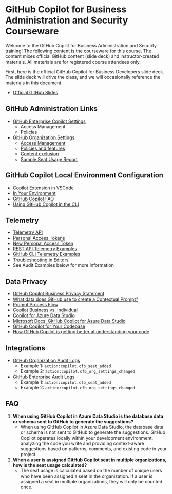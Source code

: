 # GitHub Copilot for Business Administration and Security Courseware

Welcome to the GitHub Copilit for Business Administration and Security training! The following content is the courseware for this course. The content mixes official GitHub content (slide deck) and instructor-created materials. All materials are for registered course attendees only.

First, here is the official GitHub Copilot for Business Developers slide deck. The slide deck will drive the class, and we will occasionally reference the materials in this document.

- [Official GitHub Slides](./GithubCopilotForBusinessAdministrationAndSecuritySlides.pdf)

## GitHub Administration Links

- [GitHub Enterprise Copilot Settings](https://github.com/enterprises/atmosera-partner-demo/settings/copilot)
  - Access Management
  - Policies
- [GitHub Organization Settings](https://github.com/organizations/Atmosera-CoPilot-Dev/settings/profile)
  - [Access Management](https://github.com/organizations/Atmosera-CoPilot-Dev/settings/copilot/seat_management)
  - [Policies and features](https://github.com/organizations/Atmosera-CoPilot-Dev/settings/copilot/policies)
  - [Content exclusion](https://github.com/organizations/Atmosera-CoPilot-Dev/settings/copilot/content_exclusion)
  - [Sample Seat Usage Report](./Example-seat-usage-1708511191.csv)

## GitHub Copilot Local Environment Configuration

- Copilot Extension in VSCode
- [In Your Environment](https://docs.github.com/en/copilot/configuring-github-copilot/configuring-github-copilot-in-your-environment)
- [GitHub Copilot FAQ](https://github.com/features/copilot/#faq)
- [Using GitHub Copilot in the CLI](https://docs.github.com/en/copilot/github-copilot-in-the-cli/using-github-copilot-in-the-cli)

## Telemetry

- [Telemetry API](https://docs.github.com/en/enterprise-cloud@latest/rest/copilot/copilot-business?apiVersion=2022-11-28)
- [Personal Access Tokens](https://github.com/settings/tokens)
- [New Personal Access Token](https://github.com/settings/tokens/new)
- [REST API Telemetry Examples](./TelemetryExamples.rest)
- [GitHub CLI Telemetry Examples](./TelemetryExamples.md)
- [Troubleshooting in Editors](https://docs.github.com/en/copilot/troubleshooting-github-copilot/viewing-logs-for-github-copilot-in-your-environment)
- See Audit Examples below for more information

## Data Privacy

- [GitHub Copilot Business Privacy Statement](https://docs.github.com/en/site-policy/privacy-policies/github-copilot-business-privacy-statement)
- [What data does GitHub use to create a Contextual Prompt?](https://github.com/features/copilot#faq)
- [Prompt Process Flow](https://learn.microsoft.com/en-us/training/modules/introduction-prompt-engineering-with-github-copilot/3-github-copilot-user-prompt-process-flow)
- [Copilot Business vs. Individual](https://learn.microsoft.com/en-us/training/modules/introduction-to-github-copilot-for-business/2-about-github-copilot-business)
- [Copilot for Azure Data Studio](https://techcommunity.microsoft.com/t5/azure-sql-blog/introducing-github-copilot-for-azure-data-studio/ba-p/3829511)
- [Microsoft Docs: GitHub Copilot for Azure Data Studio](https://learn.microsoft.com/en-us/azure-data-studio/extensions/github-copilot-extension-overview)
- [GitHub Copilot for Your Codebase](https://githubnext.com/projects/copilot-view/)
- [How GitHub Copilot is getting better at understanding your code](https://github.blog/2023-05-17-how-github-copilot-is-getting-better-at-understanding-your-code/)

## Integrations

- [GitHub Organization Audit Logs](https://github.com/organizations/Atmosera-CoPilot-Dev/settings/audit-log)
  - Example 1: `action:copilot.cfb_seat_added`
  - Example 2: `action:copilot.cfb_org_settings_changed`
- [GitHub Enterprise Audit Logs](https://github.com/enterprises/atmosera-partner-demo/settings/audit-log)
  - Example 1: `action:copilot.cfb_seat_added`
  - Example 2: `action:copilot.cfb_org_settings_changed`

## FAQ

1. **When using GitHub Copilot in Azure Data Studio is the database data or schema sent to GitHub to generate the suggestions?**
      - When using GitHub Copilot in Azure Data Studio, the database data or schema is not sent to GitHub to generate the suggestions. GitHub Copilot operates locally within your development environment, analyzing the code you write and providing context-aware suggestions based on patterns, comments, and existing code in your project.
2. **When a user is assigned GitHub Copilot seat in multiple organizations, how is the seat usage calculated?**
      - The seat usage is calculated based on the number of unique users who have been assigned a seat in the organization. If a user is assigned a seat in multiple organizations, they will only be counted once.
